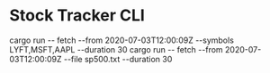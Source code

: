 # Stock Tracker CLI

cargo run -- fetch --from 2020-07-03T12:00:09Z --symbols LYFT,MSFT,AAPL --duration 30
cargo run -- fetch --from 2020-07-03T12:00:09Z --file sp500.txt --duration 30